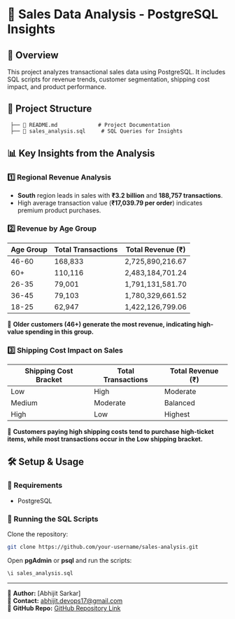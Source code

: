 # 🛒 Sales Data Analysis - PostgreSQL Insights

## 📖 Overview
This project analyzes transactional sales data using PostgreSQL. It includes SQL scripts for revenue trends, customer segmentation, shipping cost impact, and product performance.

## 📂 Project Structure
```
 ├── 📜 README.md             # Project Documentation 
 ├── 📜 sales_analysis.sql     # SQL Queries for Insights  
```

## 📊 Key Insights from the Analysis

### 1️⃣ Regional Revenue Analysis
- **South** region leads in sales with **₹3.2 billion** and **188,757 transactions**.
- High average transaction value (**₹17,039.79 per order**) indicates premium product purchases.

### 2️⃣ Revenue by Age Group
| Age Group | Total Transactions | Total Revenue (₹) |
|-----------|--------------------|--------------------|
| 46-60     | 168,833            | 2,725,890,216.67  |
| 60+       | 110,116            | 2,483,184,701.24  |
| 26-35     | 79,001             | 1,791,131,581.70  |
| 36-45     | 79,103             | 1,780,329,661.52  |
| 18-25     | 62,947             | 1,422,126,799.06  |

📌 **Older customers (46+) generate the most revenue, indicating high-value spending in this group.**

### 3️⃣ Shipping Cost Impact on Sales
| Shipping Cost Bracket | Total Transactions | Total Revenue (₹) |
|----------------------|-------------------|-------------------|
| Low                  | High              | Moderate         |
| Medium               | Moderate          | Balanced         |
| High                 | Low               | Highest          |

📌 **Customers paying high shipping costs tend to purchase high-ticket items, while most transactions occur in the Low shipping bracket.**

## 🛠 Setup & Usage

### 📌 Requirements
- PostgreSQL 

### 📌 Running the SQL Scripts
Clone the repository:
```sh
git clone https://github.com/your-username/sales-analysis.git   
```

Open **pgAdmin** or **psql** and run the scripts:
```sql
\i sales_analysis.sql
```


---
📌 **Author:** [Abhijit Sarkar]  
📧 **Contact:** abhijit.devops17@gmail.com  
📍 **GitHub Repo:** [GitHub Repository Link](https://github.com/abhi1797/sales-analysis)
